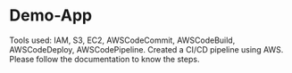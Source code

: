 # Demo-App
Tools used: IAM, S3, EC2, AWSCodeCommit, AWSCodeBuild, AWSCodeDeploy, AWSCodePipeline.
Created a CI/CD pipeline using AWS.
Please follow the documentation to know the steps.
